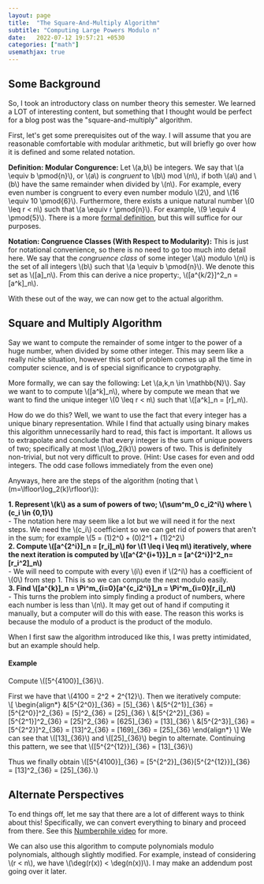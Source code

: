 ```yaml
---
layout: page
title:  "The Square-And-Multiply Algorithm"
subtitle: "Computing Large Powers Modulo n"
date:   2022-07-12 19:57:21 +0530
categories: ["math"]
usemathjax: true
---
```


## Some Background 

So, I took an introductory class on number theory this semester. We learned a LOT of interesting content, but something that I thought would be perfect for a blog post was the "square-and-multiply" algorithm.  

First, let's get some prerequisites out of the way. I will assume that you are reasonable comfortable with modular arithmetic, but will briefly go over how it is defined and some related notation.  

**Definition: Modular Congurence:** Let \\(a,b\\) be integers. We say that \\(a \equiv b \pmod{n}\\), or \\(a\\) is *congruent* to \\(b\\) mod \\(n\\), if both \\(a\\) and \\(b\\) have the same remainder when divided by \\(n\\). For example, every even number is congruent to every even number modulo \\(2\\), and \\(16 \equiv 10 \pmod{6}\\). Furthermore, there exists a unique natural number \\(0 \leq r < n\\) such that \\(a \equiv r \pmod{n}\\). For example, \\(9 \equiv 4 \pmod{5}\\). There is a more [formal definition](https://en.wikipedia.org/wiki/Modular_arithmetic), but this will suffice for our purposes.   

**Notation: Congruence Classes (With Respect to Modularity):** This is just for notational convenience, so there is no need to go too much into detail here. We say that the *congruence class* of some integer \\(a\\) modulo \\(n\\) is the set of all integers \\(b\\) such that \\(a \equiv b \pmod{n}\\). We denote this set as \\([a]_n\\). From this can derive a nice property:, \\([a^{k/2}]^2_n = [a^k]_n\\).

With these out of the way, we can now get to the actual algorithm.  
## Square and Multiply Algorithm  

Say we want to compute the remainder of some intger to the power of a huge number, when divided by some other integer. This may seem like a really niche situation, however this sort of problem comes up all the time in computer science, and is of special significance to crypotgraphy.  

More formally, we can say the following: Let \\(a,k,n \in \mathbb{N}\\). Say we want to to compute \\([a^k]_n\\), where by compute we mean that we want to find the unique integer \\(0 \leq r < n\\) such that \\([a^k]_n = [r]_n\\). 

How do we do this? Well, we want to use the fact that every integer has a unique binary representation. While I find that actually using binary makes this algorithm unnecessarily hard to read, this fact is important. It allows us to extrapolate and conclude that every integer is the sum of unique powers of two; specifically at most \\(\log_2(k)\\) powers of two. This is definitely non-trivial, but not very difficult to prove. (Hint: Use cases for even and odd integers. The odd case follows immediately from the even one) 

Anyways, here are the steps of the algorithm (noting that \\(m=\lfloor\log_2(k)\rfloor\\)):

**1. Represent \\(k\\) as a sum of powers of two; \\(\sum^m\_0 c_i2^i\\) where \\(c_i \in \{0,1\}\\)**  
    - The notation here may seem like a lot but we will need it for the next steps. We need the \\(c\_i\\) coefficient so we can get rid of powers that aren't in the sum; for example \\(5 = (1)2^0 + (0)2^1 + (1)2^2\\)  
**2. Compute \\([a^{2^i}]\_n = [r\_i]\_n\\) for \\(1 \leq i \leq m\\) iteratively, where the next iteration is computed by \\([a^{2^{i+1}}]\_n = [a^{2^i}]^2\_n=[r\_i^2]\_n\\)**  
    - We will need to compute with every \\(i\\) even if \\(2^i\\) has a coefficient of \\(0\\) from step 1. This is so we can compute the next modulo easily.  
**3. Find \\([a^{k}]\_n = \Pi^m\_{i=0}[a^{c_i2^i}]\_n = \Pi^m\_{i=0}[r_i]\_n\\)**  
    - This turns the problem into simply finding a product of numbers, where each number is less than \\(n\\). It may get out of hand if computing it manually, but a computer will do this with ease. The reason this works is because the modulo of a product is the product of the modulo.  
    
When I first saw the algorithm introduced like this, I was pretty intimidated, but an example should help.  
#### Example

Compute \\([5^{4100}]_{36}\\).  

First we have that \\(4100 = 2^2 + 2^{12}\\). Then we iteratively compute:  
\\[
\begin{align\*}
    &[5^{2^0}]\_{36} = [5]\_{36} \\ 
    &[5^{2^1}]\_{36} = [5^{2^0}]^2\_{36} = [5]^2\_{36} = [25]\_{36} \\
    &[5^{2^2}]\_{36} = [5^{2^1}]^2\_{36} = [25]^2\_{36} = [625]\_{36} = [13]\_{36} \\
    &[5^{2^3}]\_{36} = [5^{2^2}]^2\_{36} = [13]^2\_{36} = [169]\_{36} = [25]\_{36}
\end{align\*}
\\]
We can see that \\([13]\_{36}\\) and \\([25]\_{36}\\) begin to alternate. Continuing
this pattern, we see that \\([5^{2^{12}}]\_{36} = [13]\_{36}\\)  

Thus we finally obtain \\([5^{4100}]\_{36} = [5^{2^2}]\_{36}[5^{2^{12}}]\_{36} = [13]^2\_{36} = [25]\_{36}.\\)  
## Alternate Perspectives

To end things off, let me say that there are a lot of different ways to think about this! Specifically, we can convert everything to binary and proceed from there. See this [Numberphile video](https://www.youtube.com/watch?v=cbGB__V8MNk&t=715s) for more.

We can also use this algorithm to compute polynomials modulo polynomials, although slightly modified. For example, instead of considering \\(r < n\\), we have \\(\deg(r(x)) < \deg(n(x))\\). I may make an addendum post going over it later.
